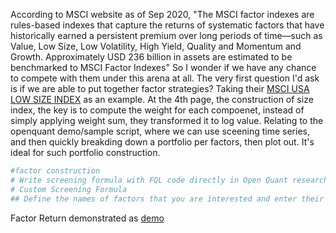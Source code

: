 According to MSCI website as of Sep 2020, "The MSCI factor indexes are rules-based indexes that capture the returns of systematic factors that have historically earned a persistent premium over long periods of time—such as Value, Low Size, Low Volatility, High Yield, Quality and Momentum and Growth. Approximately  USD 236 billion in assets are estimated to be benchmarked to MSCI Factor Indexes"
So I wonder if we have any chance to compete with them under this arena at all.
The very first question I'd ask is if we are able to put together factor strategies? Taking their [MSCI USA LOW SIZE INDEX](https://www.msci.com/eqb/methodology/meth_docs/MSCI_Low_Size_Indexes_Methodology.pdf) as an example. 
At the 4th page, the construction of size index, the key is to compute the weight for each compoenet, instead of simply applying weight sum, they transformed it to log value. Relating to the openquant demo/sample script, where we can use sceening time series, and then quickly breakding down a portfolio per factors, then plot out. It's ideal for such portfolio construction. 
```python 
#factor construction
# Write screening formula with FQL code directly in Open Quant research environment
# Custom Screening Formula
## Define the names of factors that you are interested and enter their corresponding screening formulas

```
Factor Return demonstrated as 
[demo](https://github.com/znaixian/Blogs/blob/master/Contemporary/factor%20return.png?raw=True)


